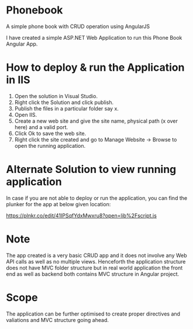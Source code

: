 # Phonebook
A simple phone book with CRUD operation using AngularJS

I have created a simple ASP.NET Web Application to run this Phone Book Angular App.

# How to deploy & run the Application in IIS

1. Open the solution in Visual Studio.
2. Right click the Solution and click publish.
3. Publish the files in a particular folder say x.
4. Open IIS.
5. Create a new web site and give the site name, physical path (x over here) and a valid port.
6. Click Ok to save the web site.
7. Right click the site created and go to Manage Website -> Browse to open the running application.

# Alternate Solution to view running application

In case if you are not able to deploy or run the application, you can find the plunker for the app at below given location:

https://plnkr.co/edit/41IPSqfYdxMwxru8?open=lib%2Fscript.js

# Note

The app created is a very basic CRUD app and it does not involve any Web API calls as well as no multiple views. Henceforth the application structure does not have MVC folder structure but in real world application the front end as well as backend both contains MVC structure in Angular project.

# Scope

The application can be further optimised to create proper directives and valiations and MVC structure going ahead.
